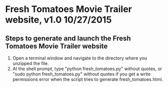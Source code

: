 Fresh Tomatoes Movie Trailer website, v1.0 10/27/2015
=====================================================

Steps to generate and launch the Fresh Tomatoes Movie Trailer website
---------------------------------------------------------------------

1. Open a terminal window and navigate to the directory where you unzipped the file.
2. At the shell prompt, type "python fresh_tomatoes.py" without quotes, or "sudo python fresh_tomatoes.py" without quotes if you get a write permissions error when the script tries to generate fresh_tomatoes.html.